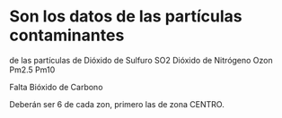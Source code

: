 # Son los datos de las partículas contaminantes
 de las partículas de 
 Dióxido de Sulfuro SO2
 Dióxido de Nitrógeno
 Ozon
 Pm2.5
 Pm10
 
 Falta Bióxido de Carbono
 
 Deberán ser 6 de cada zon, primero las de zona CENTRO.
 
